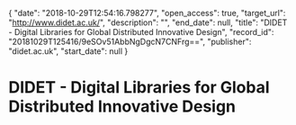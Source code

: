 {
  "date": "2018-10-29T12:54:16.798277", 
  "open_access": true, 
  "target_url": "http://www.didet.ac.uk/", 
  "description": "", 
  "end_date": null, 
  "title": "DIDET - Digital Libraries for Global Distributed Innovative Design", 
  "record_id": "20181029T125416/9eSOv51AbbNgDgcN7CNFrg==", 
  "publisher": "didet.ac.uk", 
  "start_date": null
}

# DIDET - Digital Libraries for Global Distributed Innovative Design


